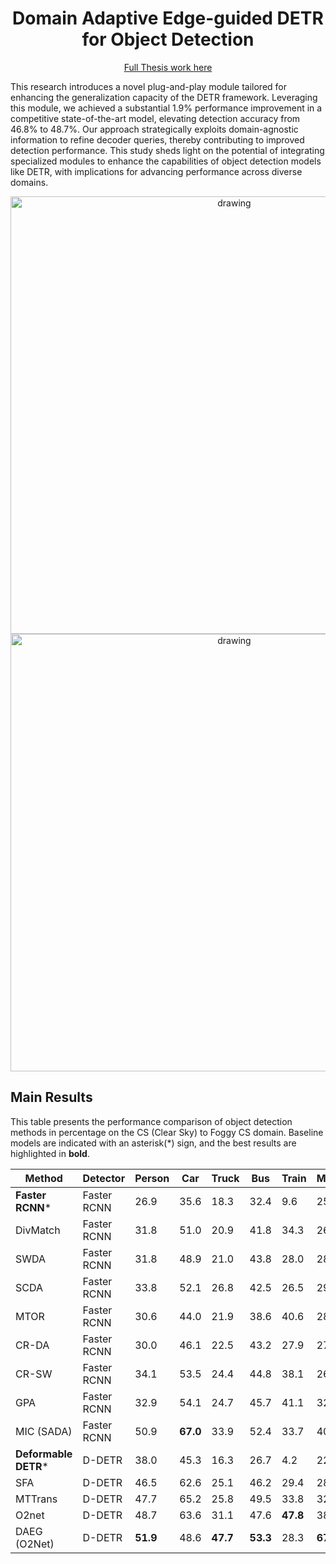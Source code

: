 <div align="center">
  
# Domain Adaptive Edge-guided DETR for Object Detection

[Full Thesis work here](thesis.pdf)
</div>

This research introduces a novel plug-and-play module tailored for enhancing the generalization capacity of the DETR framework. Leveraging this module, we achieved a substantial 1.9% performance improvement in a competitive state-of-the-art model, elevating detection accuracy from 46.8% to 48.7%. Our approach strategically exploits domain-agnostic information to refine decoder queries, thereby contributing to improved detection performance. This study sheds light on the potential of integrating specialized modules to enhance the capabilities of object detection models like DETR, with implications for advancing performance across diverse domains.

<div align="center" background-color="white">

<img src="https://github.com/marcodavidg/DAE-DETR/assets/11068920/78207bb2-2118-451c-a8f6-ed940b989ebd" alt="drawing" width="700"/>
<br/>
<img src="https://github.com/marcodavidg/DAE-DETR/assets/11068920/7f39b94f-bb6b-4819-831d-f7d83c0be771" alt="drawing" width="700"/>

</div>

## Main Results
This table presents the performance comparison of object detection methods in percentage on the CS (Clear Sky) to Foggy CS domain. Baseline models are indicated with an asterisk(*) sign, and the best results are highlighted in **bold**.


| Method             | Detector | Person | Car  | Truck | Bus  | Train | Mcycle | Bicycle | mAP  |
|---------------------|----------|--------|------|-------|------|-------|--------|---------|------|
| **Faster RCNN***    | Faster RCNN | 26.9 | 35.6 | 18.3 | 32.4 | 9.6   | 25.8   | 28.6    | 26.9 |
| DivMatch     | Faster RCNN | 31.8 | 51.0 | 20.9 | 41.8 | 34.3  | 26.6   | 32.4    | 34.9 |
| SWDA          | Faster RCNN | 31.8 | 48.9 | 21.0 | 43.8 | 28.0  | 28.9   | 35.8    | 35.3 |
| SCDA          | Faster RCNN | 33.8 | 52.1 | 26.8 | 42.5 | 26.5  | 29.2   | 34.5    | 35.9 |
| MTOR          | Faster RCNN | 30.6 | 44.0 | 21.9 | 38.6 | 40.6  | 28.3   | 35.6    | 35.1 |
| CR-DA         | Faster RCNN | 30.0 | 46.1 | 22.5 | 43.2 | 27.9  | 27.8   | 34.7    | 34.2 |
| CR-SW         | Faster RCNN | 34.1 | 53.5 | 24.4 | 44.8 | 38.1  | 26.8   | 34.9    | 37.6 |
| GPA           | Faster RCNN | 32.9 | 54.1 | 24.7 | 45.7 | 41.1  | 32.4   | 38.7    | 39.5 |
| MIC (SADA)    | Faster RCNN | 50.9 | **67.0** | 33.9 | 52.4 | 33.7  | 40.6   | 47.5    | 47.6 |
| **Deformable DETR***| D-DETR   | 38.0 | 45.3 | 16.3 | 26.7 | 4.2   | 22.9   | 36.7    | 28.6 |
| SFA           | D-DETR   | 46.5 | 62.6 | 25.1 | 46.2 | 29.4  | 28.3   | 44.0    | 41.3 |
| MTTrans      | D-DETR   | 47.7 | 65.2 | 25.8 | 49.5 | 33.8  | 32.6   | 46.5    | 43.4 |
| O2net        | D-DETR   | 48.7 | 63.6 | 31.1 | 47.6 | **47.8** | 38.0 | 45.9  | 46.8 |
| DAEG (O2Net) | D-DETR   | **51.9** | 48.6 | **47.7** | **53.3** | 28.3 | **67.9** | **54.9** | **48.7** |
